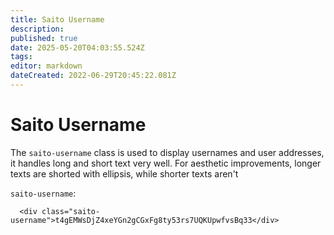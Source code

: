 ```yaml
---
title: Saito Username
description: 
published: true
date: 2025-05-20T04:03:55.524Z
tags: 
editor: markdown
dateCreated: 2022-06-29T20:45:22.081Z
---
```


# Saito Username

The ```saito-username``` class is used to display usernames and user addresses, it handles long and short text very well. For aesthetic improvements, longer texts are shorted with ellipsis, while shorter texts aren't


```saito-username```:
````
  <div class="saito-username">t4gEMWsDjZ4xeYGn2gCGxFg8ty53rs7UQKUpwfvsBq33</div>
````